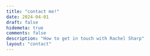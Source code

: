 ```yaml
---
title: "contact me!"
date: 2024-04-01
draft: false
hidemeta: true
comments: false
description: "How to get in touch with Rachel Sharp"
layout: "contact"
---
```


